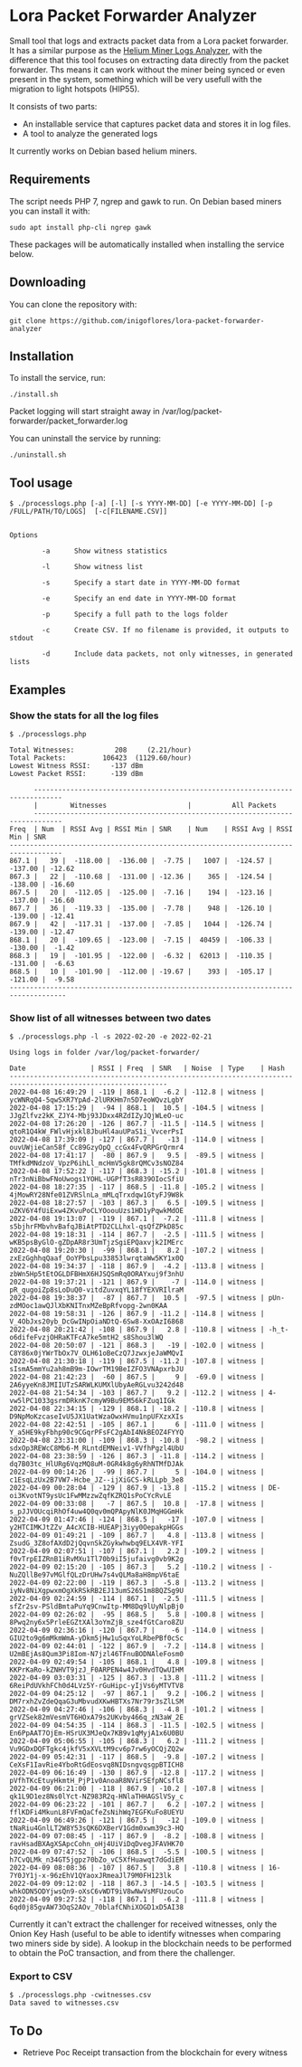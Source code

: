 # Lora Packet Forwarder Analyzer

Small tool that logs and extracts packet data from a Lora packet forwarder. 
It has a similar purpose as the [Helium Miner Logs Analyzer](https://github.com/inigoflores/helium-miner-log-analyzer), with the difference that this tool focuses on extracting data directly from the packet forwarder. 
Ths means it can work without the miner being synced or even present in the system, something which will be very usefull with the migration to light hotspots (HIP55).

It consists of two parts: 

* An installable service that captures packet data and stores it in log files.
* A tool to analyze the generated logs

It currently works on Debian based helium miners. 

## Requirements

The script needs PHP 7, ngrep and gawk to run. On Debian based miners you can install it with:

    sudo apt install php-cli ngrep gawk

These packages will be automatically installed when installing the service below.

## Downloading

You can clone the repository with:

    git clone https://github.com/inigoflores/lora-packet-forwarder-analyzer

## Installation

To install the service, run:

    ./install.sh

Packet logging will start straight away in /var/log/packet-forwarder/packet_forwarder.log  

You can uninstall the service by running:

    ./uninstall.sh

## Tool usage

    $ ./processlogs.php [-a] [-l] [-s YYYY-MM-DD] [-e YYYY-MM-DD] [-p /FULL/PATH/TO/LOGS]  [-c[FILENAME.CSV]]


    Options

            -a      Show witness statistics

            -l      Show witness list 

            -s      Specify a start date in YYYY-MM-DD format      

            -e      Specify an end date in YYYY-MM-DD format

            -p      Specify a full path to the logs folder

            -c      Create CSV. If no filename is provided, it outputs to stdout

            -d      Include data packets, not only witnesses, in generated lists


## Examples

### Show the stats for all the log files

    $ ./processlogs.php

    Total Witnesses:          208     (2.21/hour)
    Total Packets:         106423  (1129.60/hour)
    Lowest Witness RSSI:     -137 dBm
    Lowest Packet RSSI:      -139 dBm
    
          -----------------------------------------------------------------------------  
          |        Witnesses                    |          All Packets              
          -----------------------------------------------------------------------------  
    Freq  | Num  | RSSI Avg | RSSI Min | SNR    | Num    | RSSI Avg | RSSI Min | SNR
    -----------------------------------------------------------------------------------  
    867.1 |   39 |  -118.00 |  -136.00 |  -7.75 |   1007 |  -124.57 |  -137.00 | -12.62
    867.3 |   22 |  -110.68 |  -131.00 | -12.36 |    365 |  -124.54 |  -138.00 | -16.60
    867.5 |   20 |  -112.05 |  -125.00 |  -7.16 |    194 |  -123.16 |  -137.00 | -16.60
    867.7 |   36 |  -119.33 |  -135.00 |  -7.78 |    948 |  -126.10 |  -139.00 | -12.41
    867.9 |   42 |  -117.31 |  -137.00 |  -7.85 |   1044 |  -126.74 |  -139.00 | -12.47
    868.1 |   20 |  -109.65 |  -123.00 |  -7.15 |  40459 |  -106.33 |  -130.00 |  -1.42
    868.3 |   19 |  -101.95 |  -122.00 |  -6.32 |  62013 |  -110.35 |  -131.00 |  -6.63
    868.5 |   10 |  -101.90 |  -112.00 | -19.67 |    393 |  -105.17 |  -121.00 |  -9.58
    ------------------------------------------------------------------------------------  




### Show list of all witnesses between two dates

    $ ./processlogs.php -l -s 2022-02-20 -e 2022-02-21 

    Using logs in folder /var/log/packet-forwarder/

    Date                | RSSI | Freq  | SNR   | Noise  | Type    | Hash
    -------------------------------------------------------------------------------------------------------------
    2022-04-08 16:49:29 | -119 | 868.1 |  -6.2 | -112.8 | witness | ycWNRqQ4-5qwSXR7YpAd-2lURKHm7n5D7eoWQvzLgbY
    2022-04-08 17:15:29 |  -94 | 868.1 |  10.5 | -104.5 | witness | JJgZlfvz2kK_ZJY4-Mbj93JDxx4RZdIZyJQjWLeO-uc
    2022-04-08 17:26:20 | -126 | 867.7 | -11.5 | -114.5 | witness | qtoR1Q4kW_FWlvHjxkl8JbuHl4auUPaS1i_VvcerPsI
    2022-04-08 17:39:09 | -127 | 867.7 |   -13 | -114.0 | witness | ouvUWjieCan58f_Cc89GzyOpQ_ccGx4FvQRPGrQrmr4
    2022-04-08 17:41:17 |  -80 | 867.9 |   9.5 |  -89.5 | witness | TMfkdMNdzoV_VpzP6ihLl_mcHmV5gk8rQMCv3sNOZ84
    2022-04-08 17:52:22 | -117 | 868.3 | -15.2 | -101.8 | witness | nTr3nNiBbwFNoUwogs1YOHL-UGPfT3sR839OIocSfiU
    2022-04-08 18:27:35 | -117 | 868.5 | -11.8 | -105.2 | witness | 4jMowRY28Nfe01ZVRSlnLa_mMLqTrxdqw1GtyFJ9W8k
    2022-04-08 18:27:57 | -103 | 867.3 |   6.5 | -109.5 | witness | uZKV6Y4fUiExw4ZKvuPoCLYOoouUzs1HD1yPqwkMdOE
    2022-04-08 19:13:07 | -119 | 867.1 |  -7.2 | -111.8 | witness | s5bjhrFMbvhvBafqJBiAtPTD2CLLhxl-qsQfZPkD85c
    2022-04-08 19:18:31 | -114 | 867.7 |  -2.5 | -111.5 | witness | wKB5psByGlO-gZDpAR8r3UmTjzSgiEPQaxvjk2IMErc
    2022-04-08 19:20:30 |  -99 | 868.1 |   8.2 | -107.2 | witness | zxEzGghhqQaaf_OoYPbsLpu33853lwrqtaWw5KY1x0Q
    2022-04-08 19:34:37 | -118 | 867.9 |  -4.2 | -113.8 | witness | zbWn5Hp5tEtOGLDFBHmX6HJSQSmRq0ORAYxuj9f3nhU
    2022-04-08 19:37:21 | -121 | 867.9 |    -7 | -114.0 | witness | pR_qugoiZp8sLoDuQ0-vitdZuvxqYL18fYEXVRIlraM
    2022-04-08 19:38:37 |  -87 | 867.7 |  10.5 |  -97.5 | witness | pUn-zdMOoc1awQJlXbKNITnxMZeBpRfvopg-2wn0KAA
    2022-04-08 19:58:31 | -126 | 867.9 | -11.2 | -114.8 | witness | V_4ObJxs20yb_DcGwINpOiaNDtQ-6Sw8-XxOAzI6868
    2022-04-08 20:21:42 | -108 | 867.9 |   2.8 | -110.8 | witness | -h_t-o6difeFvzjOHRaKTFcA7ke5mtH2_s8Shou3lWQ
    2022-04-08 20:50:07 | -121 | 868.3 |   -19 | -102.0 | witness | C8Y86x0jYWrTbOx7V_OLH61oBeCzQ7JzwxjeJaWMQvI
    2022-04-08 21:30:18 | -119 | 867.5 | -11.2 | -107.8 | witness | sIsmA5mmYu2ah8mB9m-IOwrTM19BeIZFO3VNApxrbJU
    2022-04-08 21:42:23 |  -60 | 867.5 |     9 |  -69.0 | witness | 2A6yyeKn8JMIIUTzSARWLKUMXlUbyAeRGLvu3242d48
    2022-04-08 21:54:34 | -103 | 867.7 |   9.2 | -112.2 | witness | 4-vw5lPC1033gsrmDRknK7cmyW9Bu9EM56kFZuq1IGk
    2022-04-08 22:34:15 | -129 | 868.1 | -18.2 | -110.8 | witness | D9NpMoKzcaseIvU5JX1UatWzaOwxHVmu1npUFXzxXIs
    2022-04-08 22:42:51 | -105 | 867.1 |     6 | -111.0 | witness | Y_a5HE9kyFbhp90c9CGqrPFsFC2gAbI4NkBEOZ4FYYQ
    2022-04-08 23:31:00 | -109 | 868.3 | -10.8 |  -98.2 | witness | sdxOp3REWcC8Mb6-M_RLntdEMNeiv1-VVfhPgzl4UbU
    2022-04-08 23:38:59 | -126 | 867.3 | -11.8 | -114.2 | witness | dq7B03tc_HlURg6VqzMQ8uM-0GR4k8g6yRhNTMfDJAk
    2022-04-09 00:14:26 |  -99 | 867.7 |     5 | -104.0 | witness | c1EsqLzUx2B7VW7-Hcbe_JZ--ijXiGCS-kRLLpb_3e8
    2022-04-09 00:28:04 | -129 | 867.9 | -13.8 | -115.2 | witness | DE-oi3KvotNT9ysUc1FwMMzzwZqfKZRQ1sPoCYcRvLE
    2022-04-09 00:33:08 |   -7 | 867.5 |  10.8 |  -17.8 | witness | s_pJJVOUcqiRhOf4uw4Q0qv0mQPApyNlK0JMqHGGmHk
    2022-04-09 01:47:46 | -124 | 868.5 |   -17 | -107.0 | witness | y2HTCIMKJtZZv_A4cXCIB-HUEAPj3iyy0OepakpHGGs
    2022-04-09 01:49:21 | -109 | 867.7 |   4.8 | -113.8 | witness | ZsudG_3Z8ofAXdD2jQqvnSkZGykwhwbq9ELX4VR-YFI
    2022-04-09 02:07:51 | -107 | 867.1 |   2.2 | -109.2 | witness | f0vTrpEIZRnB1iRvMXu1Tl70b9iI5jufaivg0vb9K2g
    2022-04-09 02:15:20 | -105 | 867.3 |   5.2 | -110.2 | witness | -NuZQllBe97vMGlfQLzDrUHw7s4vQLMa8aH8mpV6taE
    2022-04-09 02:22:00 | -119 | 867.3 |  -5.8 | -113.2 | witness | iyNv8NiXgpwxmOgXkRSkRB2EJ13umS26S1m8BQZSg9U
    2022-04-09 02:24:59 | -114 | 867.1 |  -2.5 | -111.5 | witness | sfZr2sv-PSldBmtaPuYq9CnwItp-MM8Dq9lUyNlpBj0
    2022-04-09 02:26:02 |  -95 | 868.5 |   5.8 | -100.8 | witness | 8Pwq2ny6x5PrleEGZtXAl3oYmZjB_sze4fGtCaro8ZU
    2022-04-09 02:36:16 | -120 | 867.7 |    -6 | -114.0 | witness | GIU2to9g6mMkmWmA-yDkm5jHw1uSqxYoLRbePBf0cSc
    2022-04-09 02:44:01 | -122 | 867.9 |  -7.2 | -114.8 | witness | U2mBEjAs8Qum3Pi8Iom-N7jzl46TFnuBODNAleFosm0
    2022-04-09 02:49:54 | -105 | 868.1 |   4.8 | -109.8 | witness | KKPrKaRo-kZNHVT9jzJ_F0ARPEN4w4Jv0HvdTQwUIHM
    2022-04-09 03:03:31 | -125 | 867.3 | -13.8 | -111.2 | witness | 6ReiPdUVkhFCh0d4LVz5Y-rGuHipc-yIjVs6yMTVTV8
    2022-04-09 04:25:12 |  -97 | 867.1 |   9.2 | -106.2 | witness | DM7rxhZvZdeQqaG3uMbvudXKwHBTXs7Nr79r3sZlLSM
    2022-04-09 04:27:46 | -106 | 868.3 |  -4.8 | -101.2 | witness | grVZSek82mVesmVT6HOxA79s2UKvby466q_zN3aW_2E
    2022-04-09 04:54:35 | -114 | 868.3 | -11.5 | -102.5 | witness | En6PpAAT7OjEm-HSrUX3MJeQx7KB9v1qMyjA1x6U0BU
    2022-04-09 05:06:55 | -105 | 868.3 |   6.2 | -111.2 | witness | Vu9GDxDQFTgkc4jkfV5xXVLtM9cv6p7rw6yOCQjZQ2w
    2022-04-09 05:42:31 | -117 | 868.5 |  -9.8 | -107.2 | witness | CeXsF1IavRie4YboRtGdEosvq8NIDsngvqsgpBTICH8
    2022-04-09 06:16:49 | -130 | 867.9 | -12.8 | -117.2 | witness | pVfhTKcEtuyHkmtH_PjP1v0AnoaR8NVirSEfpNCsfl8
    2022-04-09 06:21:00 | -118 | 867.9 | -10.2 | -107.8 | witness | qk1L9D1ez8Ns0lYct-NZ983R2q-HNlaTHHAGSlVSy_c
    2022-04-09 06:23:22 | -101 | 867.7 |   6.2 | -107.2 | witness | fflKDFi4MkunL8FVFmQaCfeZsNihWq7EGFKuFo8UEYU
    2022-04-09 06:49:26 | -121 | 867.5 |   -12 | -109.0 | witness | tNaRiu4GnlLT2W8Y53sQK6DXBerV1Gdm0xwm39c3-HQ
    2022-04-09 07:08:45 | -117 | 867.9 |  -8.2 | -108.8 | witness | ravHsadBXAgXSApcCohn_oHj4UiViDqDvegJFAVHK70
    2022-04-09 07:47:52 | -106 | 868.5 |  -5.5 | -100.5 | witness | h7CvQLMk_n34GT5jgpz70bZo_vC5XfHuawqt7dGdiEM
    2022-04-09 08:08:36 | -107 | 867.5 |   3.8 | -110.8 | witness | 16-7Y0JY1j-x-96zEhV1QYaoxJRmeaJl79M0FH123lk
    2022-04-09 09:12:02 | -118 | 867.3 | -14.5 | -103.5 | witness | whkODN5ODYjwsQn9-oXsC6vWDT9iV8wNwVsMFUzouCo
    2022-04-09 09:27:52 | -118 | 867.1 |  -6.2 | -111.8 | witness | 6qd0j85gvAW73OqS2AOv_70blafCNhiXOGD1xD5AI38


Currently it can't extract the challenger for received witnesses, only the Onion Key Hash (useful to be able to identify witnesses when comparing two miners side by side). A lookup in the blockchain needs to be performed to obtain the PoC transaction, and from there the challenger.

### Export to CSV

    $ ./processlogs.php -cwitnesses.csv 
    Data saved to witnesses.csv


## To Do

* Retrieve Poc Receipt transaction from the blockchain for every witness  

